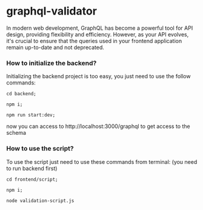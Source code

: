 # graphql-validator
In modern web development, GraphQL has become a powerful tool for API design, providing flexibility and efficiency. However, as your API evolves, it's crucial to ensure that the queries used in your frontend application remain up-to-date and not deprecated. 

### How to initialize the backend?
Initializing the backend project is too easy, you just need to use the follow commands:

```
cd backend;
```
```
npm i;
```
```
npm run start:dev;
```
now you can access to http://localhost:3000/graphql to get access to the schema

### How to use the script?
To use the script just need to use these commands from terminal: (you need to run backend first)

``` 
cd frontend/script;
```
``` 
npm i;
```
``` 
node validation-script.js
```
